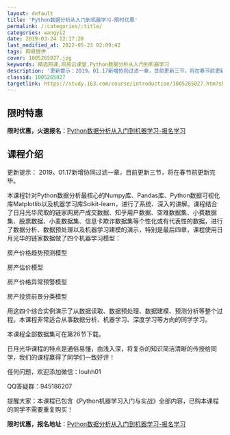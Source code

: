 ```yaml
---
layout: default
title: 'Python数据分析从入门到机器学习-限时优惠'
permalink: /:categories/:title/
categories: wangyi2
date: 2019-03-24 12:17:28
last_modified_at: 2022-05-23 02:09:42
tags: 网易提供
cover: 1005265027.jpg
keywords: 精选网课,网易云课堂,Python数据分析从入门到机器学习
description: '更新提示：2019。01.17新增协同过滤一章，目前更新三节，将在春节前更新完毕。本课程针对Python数据分析最核心的'
classid: 1005265027
targetlink: https://study.163.com/course/introduction/1005265027.htm?share=1&shareId=1025206652&utm_campaign=share&utm_medium=iphoneShare&utm_source=&utm_u=1025206652
---
```


## 限时特惠

**限时优惠，火速报名**：[Python数据分析从入门到机器学习-报名学习](https://study.163.com/course/introduction/1005265027.htm?share=1&shareId=1025206652&utm_campaign=share&utm_medium=iphoneShare&utm_source=&utm_u=1025206652)

## 课程介绍

更新提示： 2019。01.17新增协同过滤一章，目前更新三节，将在春节前更新完毕。



本课程针对Python数据分析最核心的Numpy库、Pandas库、Python数据可视化库Matplotlib以及机器学习库Scikit-learn，进行了系统、深入的讲解。课程结合了日月光华爬取的链家网房产成交数据、知乎用户数据、空难数据集、小费数据集、股票数据、小麦数据集、信息卡欺诈数据集等个性化或有代表性的数据，进行了数据分析、数据预处理以及机器学习建模的演示，特别是最后四章，课程使用日月光华的链家数据做了四个机器学习模型：



房产价格趋势预测模型

房产估价模型

房产价格异常预警模型

房产投资前景分类模型



用这四个综合实例演示了从数据读取、数据预处理、数据建模、预测分析等整个过程。本课程非常适合从事数据分析、机器学习、深度学习等方向的同学学习。

本课程全部数据集可在第26节下载。

日月光华课程的特点是通俗易懂，由浅入深，将复杂的知识简洁清晰的传授给同学，我们的课程赢得了同学们一致好评！



任何问题，欢迎添加微信：louhh01 

QQ答疑群：945186207



提醒大家：本课程已包含《Python机器学习入门与实战》全部内容，已购本课程的同学不需要重复购买！

**限时优惠，报名地址**：[Python数据分析从入门到机器学习-报名学习](https://study.163.com/course/introduction/1005265027.htm?share=1&shareId=1025206652&utm_campaign=share&utm_medium=iphoneShare&utm_source=&utm_u=1025206652)

